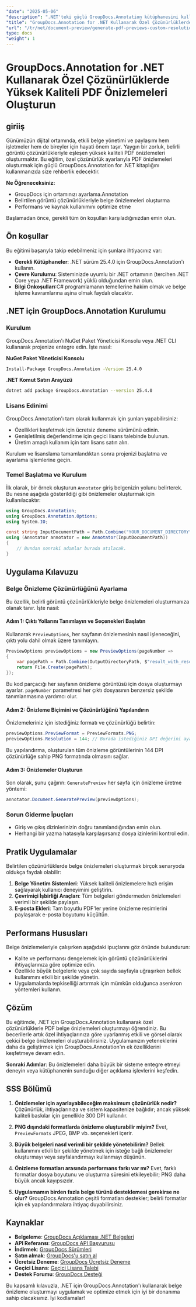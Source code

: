 ```yaml
---
"date": "2025-05-06"
"description": ".NET'teki güçlü GroupDocs.Annotation kütüphanesini kullanarak belirli görüntü çözünürlükleriyle yüksek kaliteli PDF belge önizlemelerinin nasıl oluşturulacağını öğrenin. Belge yönetimi iş akışınızı bugün optimize edin."
"title": "GroupDocs.Annotation for .NET Kullanarak Özel Çözünürlüklerde Yüksek Kaliteli PDF Önizlemeleri Oluşturun"
"url": "/tr/net/document-preview/generate-pdf-previews-custom-resolutions-groupdocs/"
type: docs
"weight": 1
---
```


# GroupDocs.Annotation for .NET Kullanarak Özel Çözünürlüklerde Yüksek Kaliteli PDF Önizlemeleri Oluşturun

## giriiş

Günümüzün dijital ortamında, etkili belge yönetimi ve paylaşımı hem işletmeler hem de bireyler için hayati önem taşır. Yaygın bir zorluk, belirli görüntü çözünürlükleriyle eşleşen yüksek kaliteli PDF önizlemeleri oluşturmaktır. Bu eğitim, özel çözünürlük ayarlarıyla PDF önizlemeleri oluşturmak için güçlü GroupDocs.Annotation for .NET kitaplığını kullanmanızda size rehberlik edecektir.

**Ne Öğreneceksiniz:**
- GroupDocs için ortamınızı ayarlama.Annotation
- Belirtilen görüntü çözünürlükleriyle belge önizlemeleri oluşturma
- Performans ve kaynak kullanımını optimize etme

Başlamadan önce, gerekli tüm ön koşulları karşıladığınızdan emin olun.

## Ön koşullar

Bu eğitimi başarıyla takip edebilmeniz için şunlara ihtiyacınız var:

- **Gerekli Kütüphaneler**: .NET sürüm 25.4.0 için GroupDocs.Annotation'ı kullanın.
- **Çevre Kurulumu**: Sisteminizde uyumlu bir .NET ortamının (tercihen .NET Core veya .NET Framework) yüklü olduğundan emin olun.
- **Bilgi Önkoşulları**:C# programlamanın temellerine hakim olmak ve belge işleme kavramlarına aşina olmak faydalı olacaktır.

## .NET için GroupDocs.Annotation Kurulumu

### Kurulum

GroupDocs.Annotation'ı NuGet Paket Yöneticisi Konsolu veya .NET CLI kullanarak projenize entegre edin. İşte nasıl:

**NuGet Paket Yöneticisi Konsolu**

```bash
Install-Package GroupDocs.Annotation -Version 25.4.0
```

**.NET Komut Satırı Arayüzü**

```bash
dotnet add package GroupDocs.Annotation --version 25.4.0
```

### Lisans Edinimi

GroupDocs.Annotation'ı tam olarak kullanmak için şunları yapabilirsiniz:
- Özellikleri keşfetmek için ücretsiz deneme sürümünü edinin.
- Genişletilmiş değerlendirme için geçici lisans talebinde bulunun.
- Üretim amaçlı kullanım için tam lisans satın alın.

Kurulum ve lisanslama tamamlandıktan sonra projenizi başlatma ve ayarlama işlemlerine geçin.

### Temel Başlatma ve Kurulum

İlk olarak, bir örnek oluşturun `Annotator` giriş belgenizin yolunu belirterek. Bu nesne aşağıda gösterildiği gibi önizlemeler oluşturmak için kullanılacaktır:

```csharp
using GroupDocs.Annotation;
using GroupDocs.Annotation.Options;
using System.IO;

const string InputDocumentPath = Path.Combine("YOUR_DOCUMENT_DIRECTORY", "input.pdf");
using (Annotator annotator = new Annotator(InputDocumentPath))
{
    // Bundan sonraki adımlar burada atılacak.
}
```

## Uygulama Kılavuzu

### Belge Önizleme Çözünürlüğünü Ayarlama

Bu özellik, belirli görüntü çözünürlükleriyle belge önizlemeleri oluşturmanıza olanak tanır. İşte nasıl:

#### Adım 1: Çıktı Yollarını Tanımlayın ve Seçenekleri Başlatın

Kullanarak `PreviewOptions`, her sayfanın önizlemesinin nasıl işleneceğini, çıktı yolu dahil olmak üzere tanımlayın.

```csharp
PreviewOptions previewOptions = new PreviewOptions(pageNumber =>
{
    var pagePath = Path.Combine(OutputDirectoryPath, $"result_with_resolution_{pageNumber}.png");
    return File.Create(pagePath);
});
```

Bu kod parçacığı her sayfanın önizleme görüntüsü için dosya oluşturmayı ayarlar. `pageNumber` parametresi her çıktı dosyasının benzersiz şekilde tanımlanmasına yardımcı olur.

#### Adım 2: Önizleme Biçimini ve Çözünürlüğünü Yapılandırın

Önizlemeleriniz için istediğiniz formatı ve çözünürlüğü belirtin:

```csharp
previewOptions.PreviewFormat = PreviewFormats.PNG;
previewOptions.Resolution = 144; // Burada istediğiniz DPI değerini ayarlayın.
```

Bu yapılandırma, oluşturulan tüm önizleme görüntülerinin 144 DPI çözünürlüğe sahip PNG formatında olmasını sağlar.

#### Adım 3: Önizlemeler Oluşturun

Son olarak, şunu çağırın: `GeneratePreview` her sayfa için önizleme üretme yöntemi:

```csharp
annotator.Document.GeneratePreview(previewOptions);
```

### Sorun Giderme İpuçları

- Giriş ve çıkış dizinlerinizin doğru tanımlandığından emin olun.
- Herhangi bir yazma hatasıyla karşılaşırsanız dosya izinlerini kontrol edin.

## Pratik Uygulamalar

Belirtilen çözünürlüklerde belge önizlemeleri oluşturmak birçok senaryoda oldukça faydalı olabilir:

1. **Belge Yönetim Sistemleri**: Yüksek kaliteli önizlemelere hızlı erişim sağlayarak kullanıcı deneyimini geliştirin.
2. **Çevrimiçi İşbirliği Araçları**: Tüm belgeleri göndermeden önizlemeleri verimli bir şekilde paylaşın.
3. **E-posta Ekleri**: Tam boyutlu PDF'ler yerine önizleme resimlerini paylaşarak e-posta boyutunu küçültün.

## Performans Hususları

Belge önizlemeleriyle çalışırken aşağıdaki ipuçlarını göz önünde bulundurun:

- Kalite ve performansı dengelemek için görüntü çözünürlüklerini ihtiyaçlarınıza göre optimize edin.
- Özellikle büyük belgelerle veya çok sayıda sayfayla uğraşırken bellek kullanımını etkili bir şekilde yönetin.
- Uygulamalarda tepkiselliği artırmak için mümkün olduğunca asenkron yöntemleri kullanın.

## Çözüm

Bu eğitimde, .NET için GroupDocs.Annotation kullanarak özel çözünürlüklerle PDF belge önizlemeleri oluşturmayı öğrendiniz. Bu becerilerle artık özel ihtiyaçlarınıza göre uyarlanmış etkili ve görsel olarak çekici belge önizlemeleri oluşturabilirsiniz. Uygulamanızın yeteneklerini daha da geliştirmek için GroupDocs.Annotation'ın ek özelliklerini keşfetmeye devam edin.

**Sonraki Adımlar**: Bu önizlemeleri daha büyük bir sisteme entegre etmeyi deneyin veya kütüphanenin sunduğu diğer açıklama işlevlerini keşfedin.

## SSS Bölümü

1. **Önizlemeler için ayarlayabileceğim maksimum çözünürlük nedir?**
   Çözünürlük, ihtiyaçlarınıza ve sistem kapasitenize bağlıdır; ancak yüksek kaliteli baskılar için genellikle 300 DPI kullanılır.

2. **PNG dışındaki formatlarda önizleme oluşturabilir miyim?**
   Evet, `PreviewFormats` JPEG, BMP vb. seçenekleri içerir.

3. **Büyük belgeleri nasıl verimli bir şekilde yönetebilirim?**
   Bellek kullanımını etkili bir şekilde yönetmek için isteğe bağlı önizlemeler oluşturmayı veya sayfalandırmayı kullanmayı düşünün.

4. **Önizleme formatları arasında performans farkı var mı?**
   Evet, farklı formatlar dosya boyutunu ve oluşturma süresini etkileyebilir; PNG daha büyük ancak kayıpsızdır.

5. **Uygulamamın birden fazla belge türünü desteklemesi gerekirse ne olur?**
   GroupDocs.Annotation çeşitli formatları destekler; belirli formatlar için ek yapılandırmalara ihtiyaç duyabilirsiniz.

## Kaynaklar

- **Belgeleme**: [GroupDocs Açıklaması .NET Belgeleri](https://docs.groupdocs.com/annotation/net/)
- **API Referansı**: [GroupDocs API Başvurusu](https://reference.groupdocs.com/annotation/net/)
- **İndirmek**: [GroupDocs Sürümleri](https://releases.groupdocs.com/annotation/net/)
- **Satın almak**: [GroupDocs'u satın al](https://purchase.groupdocs.com/buy)
- **Ücretsiz Deneme**: [GroupDocs Ücretsiz Deneme](https://releases.groupdocs.com/annotation/net/)
- **Geçici Lisans**: [Geçici Lisans Talebi](https://purchase.groupdocs.com/temporary-license/)
- **Destek Forumu**: [GroupDocs Desteği](https://forum.groupdocs.com/c/annotation/) 

Bu kapsamlı kılavuzla, .NET için GroupDocs.Annotation'ı kullanarak belge önizleme oluşturmayı uygulamak ve optimize etmek için iyi bir donanıma sahip olacaksınız. İyi kodlamalar!